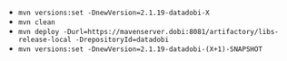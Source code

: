 * `mvn versions:set -DnewVersion=2.1.19-datadobi-X`
* `mvn clean`
* `mvn deploy -Durl=https://mavenserver.dobi:8081/artifactory/libs-release-local -DrepositoryId=datadobi`
* `mvn versions:set -DnewVersion=2.1.19-datadobi-(X+1)-SNAPSHOT`
